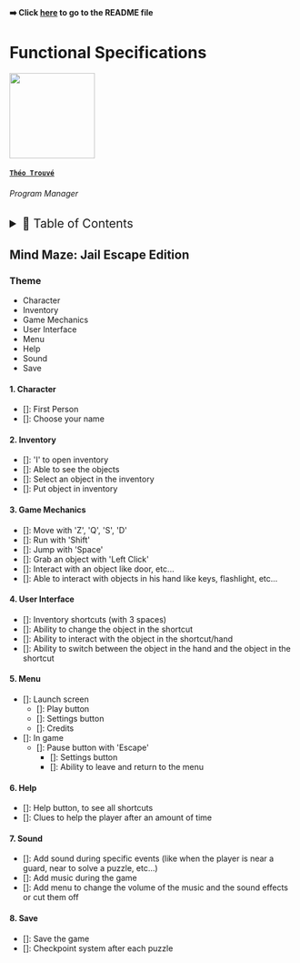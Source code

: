 #### ➡️ Click [here](https://github.com/algosup/2022-2023-project-4-game-design-Team-1/blob/main/README.md) to go to the README file

# Functional Specifications

<img src="https://avatars.githubusercontent.com/u/71769486?v=4" width="150">

#### [**`Théo Trouvé`**](https://github.com/TheoTr)

###### *Program Manager*

<details>
<summary style="font-size:150%">
  📖 Table of Contents
</summary>

- [Functional Specifications](#functional-specifications)
      - [**`Théo Trouvé`**](#théo-trouvé)
          - [*Program Manager*](#program-manager)
  - [Mind Maze: Jail Escape Edition](#mind-maze-jail-escape-edition)
    - [Theme](#theme)
    - [Potatoe](#potatoe)
      - [1. Character](#1-character)
      - [2. Inventory](#2-inventory)
      - [3. Game Mechanics](#3-game-mechanics)
      - [4. User Interface](#4-user-interface)
      - [5. Menu](#5-menu)
      - [6. Help](#6-help)
      - [7. Sound](#7-sound)
      - [8. Save](#8-save)

</details>

## Mind Maze: Jail Escape Edition

### Theme

- Character
- Inventory
- Game Mechanics
- User Interface
- Menu
- Help
- Sound
- Save

#### 1. Character

- []: First Person
- []: Choose your name

#### 2. Inventory

- []: 'I' to open inventory
- []: Able to see the objects
- []: Select an object in the inventory
- []: Put object in inventory

#### 3. Game Mechanics

- []: Move with 'Z', 'Q', 'S', 'D'
- []: Run with 'Shift'
- []: Jump with 'Space'
- []: Grab an object with 'Left Click'
- []: Interact with an object like door, etc...
- []: Able to interact with objects in his hand like keys, flashlight, etc...

#### 4. User Interface

- []: Inventory shortcuts (with 3 spaces)
- []: Ability to change the object in the shortcut
- []: Ability to interact with the object in the shortcut/hand
- []: Ability to switch between the object in the hand and the object in the shortcut

#### 5. Menu

- []: Launch screen
  - []: Play button
  - []: Settings button
  - []: Credits
- []: In game
  - []: Pause button with 'Escape'
    - []: Settings button
    - []: Ability to leave and return to the menu

#### 6. Help

- []: Help button, to see all shortcuts
- []: Clues to help the player after an amount of time

#### 7. Sound

- []: Add sound during specific events (like when the player is near a guard, near to solve a puzzle, etc...)
- []: Add music during the game
- []: Add menu to change the volume of the music and the sound effects or cut them off

#### 8. Save

- []: Save the game
- []: Checkpoint system after each puzzle
